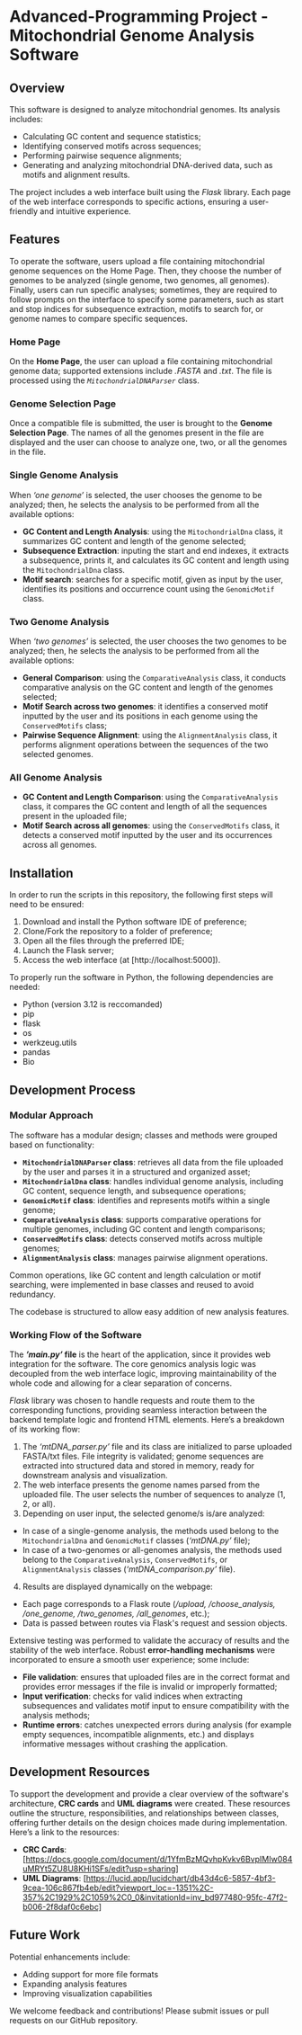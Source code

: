 # Advanced-Programming Project - Mitochondrial Genome Analysis Software

## Overview
This software is designed to analyze mitochondrial genomes. Its analysis includes:

* Calculating GC content and sequence statistics;
* Identifying conserved motifs across sequences;
* Performing pairwise sequence alignments;
* Generating and analyzing mitochondrial DNA-derived data, such as motifs and alignment results.

The project includes a web interface built using the *Flask* library. Each page of the web interface corresponds to specific actions, ensuring a user-friendly and intuitive experience.

## Features
To operate the software, users upload a file containing mitochondrial genome sequences on the Home Page.
Then, they choose the number of genomes to be analyzed (single genome, two genomes, all genomes).
Finally, users can run specific analyses; sometimes, they are required to follow prompts on the interface to specify some parameters, such as start and stop indices for subsequence extraction, motifs to search for, or genome names to compare specific sequences.

### Home Page
On the **Home Page**, the user can upload a file containing mitochondrial genome data; supported extensions include *.FASTA* and *.txt*. 
The file is processed using the *`MitochondrialDNAParser`* class.

### Genome Selection Page
Once a compatible file is submitted, the user is brought to the **Genome Selection Page**.
The names of all the genomes present in the file are displayed and the user can choose to analyze one, two, or all the genomes in the file.

### Single Genome Analysis
When *‘one genome’* is selected, the user chooses the genome to be analyzed; then, he selects the analysis to be performed from all the available options:

* **GC Content and Length Analysis**: using the `MitochondrialDna` class, it summarizes GC content and length of the genome selected;
* **Subsequence Extraction**: inputing the start and end indexes, it extracts a subsequence, prints it, and calculates its GC content and length using the `MitochondrialDna` class.
* **Motif search**: searches for a specific motif, given as input by the user, identifies its positions and occurrence count using the `GenomicMotif` class.

### Two Genome Analysis
When *‘two genomes’* is selected, the user chooses the two genomes to be analyzed; then, he selects the analysis to be performed from all the available options:

* **General Comparison**: using the `ComparativeAnalysis` class, it conducts comparative analysis on the GC content and length of the genomes selected;
* **Motif Search across two genomes**: it identifies a conserved motif inputted by the user and its positions in each genome using the `ConservedMotifs` class;
* **Pairwise Sequence Alignment**: using the `AlignmentAnalysis`  class, it performs alignment operations between the sequences of the two selected genomes.

### All Genome Analysis

* **GC Content and Length Comparison**: using the `ComparativeAnalysis` class, it compares the GC content and length of all the sequences present in the uploaded file;
* **Motif Search across all genomes**: using the `ConservedMotifs` class, it detects a conserved motif inputted by the user and its occurrences across all genomes.


## Installation
In order to run the scripts in this repository, the following first steps will need to be ensured:

1. Download and install the Python software IDE of preference;
2. Clone/Fork the repository to a folder of preference;
3. Open all the files through the preferred IDE;
4. Launch the Flask server;
5. Access the web interface (at [http://localhost:5000]).

To properly run the software in Python, the following dependencies are needed:

* Python (version 3.12 is reccomanded)
* pip
* flask
* os
* werkzeug.utils
* pandas
* Bio

## Development Process
### Modular Approach
The software has a modular design; classes and methods were grouped based on functionality:

* **`MitochondrialDNAParser` class**: retrieves all data from the file uploaded by the user and parses it in a structured and organized asset;
* **`MitochondrialDna` class**: handles individual genome analysis, including GC content, sequence length, and subsequence operations;
* **`GenomicMotif` class**: identifies and represents motifs within a single genome;
* **`ComparativeAnalysis` class**: supports comparative operations for multiple genomes, including GC content and length comparisons;
* **`ConservedMotifs` class**: detects conserved motifs across multiple genomes;
* **`AlignmentAnalysis` class**: manages pairwise alignment operations.

Common operations, like GC content and length calculation or motif searching, were implemented in base classes and reused to avoid redundancy.

The codebase is structured to allow easy addition of new analysis features.

### Working Flow of the Software
The ***’main.py’* file** is the heart of the application, since it provides web integration for the software. The core genomics analysis logic was decoupled from the web interface logic, improving maintainability of the whole code and allowing for a clear separation of concerns.

*Flask* library was chosen to handle requests and route them to the corresponding functions, providing seamless interaction between the backend template logic and frontend HTML elements. Here’s a breakdown of its working flow:

1. The *‘mtDNA_parser.py’* file and its class are initialized to parse uploaded FASTA/txt files. File integrity is validated; genome sequences are extracted into structured data and stored in memory, ready for downstream analysis and visualization.
2. The web interface presents the genome names parsed from the uploaded file. The user selects the number of sequences to analyze (1, 2, or all).
3. Depending on user input, the selected genome/s is/are analyzed:
*  In case of a single-genome analysis, the methods used belong to the  `MitochondrialDna` and `GenomicMotif` classes (*‘mtDNA.py’* file);
*  In case of a two-genomes or all-genomes analysis, the methods used belong to the `ComparativeAnalysis`, `ConservedMotifs`, or `AlignmentAnalysis` classes (*‘mtDNA_comparison.py’* file).
4. Results are displayed dynamically on the webpage:
*  Each page corresponds to a Flask route (*/upload, /choose_analysis, /one_genome, /two_genomes, /all_genomes*, etc.);
*  Data is passed between routes via Flask's request and session objects.

Extensive testing was performed to validate the accuracy of results and the stability of the web interface.
Robust **error-handling mechanisms** were incorporated to ensure a smooth user experience; some include:

* **File validation**: ensures that uploaded files are in the correct format and provides error messages if the file is invalid or improperly formatted;
* **Input verification**: checks for valid indices when extracting subsequences and validates motif input to ensure compatibility with the analysis methods;
* **Runtime errors**: catches unexpected errors during analysis (for example empty sequences, incompatible alignments, etc.) and displays informative messages without crashing the application.

## Development Resources
To support the development and provide a clear overview of the software's architecture, **CRC cards** and **UML diagrams** were created. These resources outline the structure, responsibilities, and relationships between classes, offering further details on the design choices made during implementation. Here’s a link to the resources:

* **CRC Cards**: [https://docs.google.com/document/d/1YfmBzMQvhpKvkv6BvpIMIw084uMRYt5ZU8U8KHi1SFs/edit?usp=sharing]
* **UML Diagrams**: [https://lucid.app/lucidchart/db43d4c6-5857-4bf3-9cea-106c867fb4eb/edit?viewport_loc=-1351%2C-357%2C1929%2C1059%2C0_0&invitationId=inv_bd977480-95fc-47f2-b006-2f8daf0c6ebc]

## Future Work
Potential enhancements include:

* Adding support for more file formats
* Expanding analysis features
* Improving visualization capabilities

We welcome feedback and contributions! Please submit issues or pull requests on our GitHub repository. 
